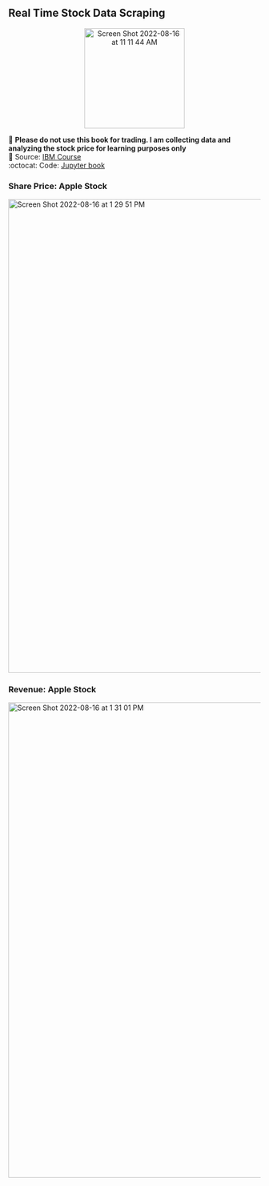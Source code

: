 ## Real Time Stock Data Scraping

<div id="header" align="center">
<img width="200" alt="Screen Shot 2022-08-16 at 11 11 44 AM" src="https://user-images.githubusercontent.com/64395120/184951603-38483688-fe25-4682-9396-665a42931ac4.png">
</div>

:pushpin: **Please do not use this book for trading. I am collecting data and analyzing the stock price for learning purposes only** <br>
:feet: Source: [IBM Course](https://www.coursera.org/professional-certificates/ibm-data-science) </br>
:octocat: Code: [Jupyter book](https://github.com/Ellypham92/web-scrape-real-time-stock-data/blob/main/Scrape%20Stock%20Price-2.ipynb)
### Share Price: Apple Stock
<img width="946" alt="Screen Shot 2022-08-16 at 1 29 51 PM" src="https://user-images.githubusercontent.com/64395120/187547481-45f00d09-1fd1-4eb9-8bc0-8109f886c42b.png">


### Revenue: Apple Stock
<img width="949" alt="Screen Shot 2022-08-16 at 1 31 01 PM" src="https://user-images.githubusercontent.com/64395120/187547545-0b4cb6d8-c641-43f2-851b-ebf27e52b247.png">
